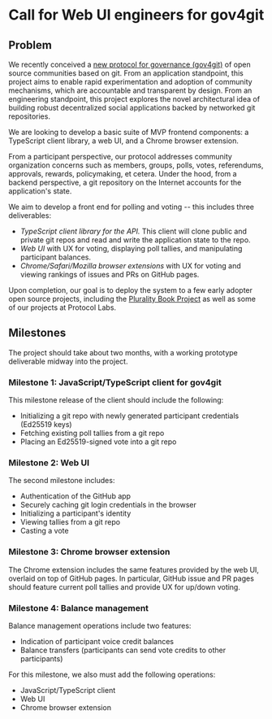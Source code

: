 # Call for Web UI engineers for gov4git

## Problem

We recently conceived a [new protocol for governance (gov4git)](https://github.com/gov4git/gov4git) of open source communities based on git. From an application standpoint, this project aims to enable rapid experimentation and adoption of community mechanisms, which are accountable and transparent by design. From an engineering standpoint, this project explores the novel architectural idea of building robust decentralized social applications backed by networked git repositories.

We are looking to develop a basic suite of MVP frontend components: a TypeScript client library, a web UI, and a Chrome browser extension.

From a participant perspective, our protocol addresses community organization concerns such as members, groups, polls, votes, referendums, approvals, rewards, policymaking, et cetera. Under the hood, from a backend perspective, a git repository on the Internet accounts for the application's state.

We aim to develop a front end for polling and voting -- this includes three deliverables:
- _TypeScript client library for the API._ This client will clone public and private git repos and read and write the application state to the repo.
- _Web UI_ with UX for voting, displaying poll tallies, and manipulating participant balances.
- _Chrome/Safari/Mozilla browser extensions_ with UX for voting and viewing rankings of issues and PRs on GitHub pages.

Upon completion, our goal is to deploy the system to a few early adopter open source projects, including the [Plurality Book Project](https://protocol.ai/blog/protocol-labs-and-plurality-book/) as well as some of our projects at Protocol Labs.

## Milestones

The project should take about two months, with a working prototype deliverable midway into the project.

### Milestone 1: JavaScript/TypeScript client for gov4git

This milestone release of the client should include the following:
- Initializing a git repo with newly generated participant credentials (Ed25519 keys)
- Fetching existing poll tallies from a git repo
- Placing an Ed25519-signed vote into a git repo

### Milestone 2: Web UI

The second milestone includes:
- Authentication of the GitHub app
- Securely caching git login credentials in the browser
- Initializing a participant's identity
- Viewing tallies from a git repo
- Casting a vote

### Milestone 3: Chrome browser extension

The Chrome extension includes the same features provided by the web UI, overlaid on top of GitHub pages. In particular, GitHub issue and PR pages should feature current poll tallies and provide UX for up/down voting.

### Milestone 4: Balance management

Balance management operations include two features:
- Indication of participant voice credit balances
- Balance transfers (participants can send vote credits to other participants)

For this milestone, we also must add the following operations:
- JavaScript/TypeScript client
- Web UI
- Chrome browser extension
